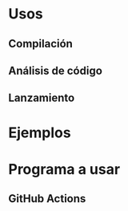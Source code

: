 # Usos

## Compilación

## Análisis de código

## Lanzamiento

# Ejemplos

# Programa a usar
 
## GitHub Actions
